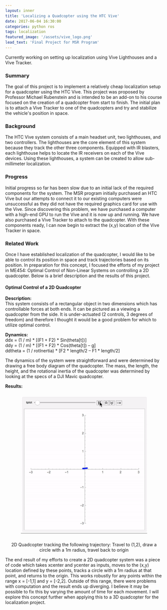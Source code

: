 ```yaml
---
layout: inner
title: 'Localizing a Quadcopter using the HTC Vive'
date: 2017-06-04 16:30:00
categories: python ros
tags: localization
featured_image: '/assets/vive_logo.png'
lead_text: 'Final Project for MSR Program'
---
```


Currently working on setting up localization using Vive Lighthouses and a Vive Tracker.

### Summary  
The goal of this project is to implement a relatively cheap localization setup for a quadcopter using the HTC Vive. This project was proposed by Professor Michael Rubenstein and is intended to be an add-on to his course focused on the creation of a quadcopter from start to finish. The initial plan is to attach a Vive Tracker to one of the quadcopters and try and stabilize the vehicle's position in space.

### Background
The HTC Vive system consists of a main headset unit, two lighthouses, and two controllers. The lighthouses are the core element of this system because they track the other three components. Equipped with IR blasters, each lighthouse helps to locate the IR receivers on each of the Vive devices. Using these lighthouses, a system can be created to allow sub-millimeter localization.

### Progress  
Initial progress so far has been slow due to an initial lack of the required components for the system. The MSR program initially purchased an HTC Vive but our attempts to connect it to our existing computers were unsuccessful as they did not have the required graphics card for use with the Vive. Since discovering this problem, we have purchased a computer with a high-end GPU to run the Vive and it is now up and running. We have also purchased a Vive Tracker to attach to the quadcopter. With these components ready, I can now begin to extract the (x,y) location of the Vive Tracker in space.

### Related Work  
Once I have established localization of the quadcopter, I would like to be able to control its position in space and track trajectories based on its position. In preparation for this concept, I focused the efforts of my project in ME454: Optimal Control of Non-Linear Systems on controlling a 2D quadcopter. Below is a brief description and the results of this project.

#### Optimal Control of a 2D Quadcopter  

**Description:**  
This system consists of a rectangular object in two dimensions which has controllable forces at both ends. It can be pictured as a viewing a quadcopter from the side. It is under-actuated (2 controls, 3 degrees of freedom) and therefore I thought it would be a good problem for which to utilize optimal control.  

**Dynamics:**  
ddx = (1 / m) * [(F1 + F2) * Sin(theta[t])]  
ddy = (1 / m) * [(F1 + F2) * Cos(theta[t]) – g]  
ddtheta = (1 / rotInertia) * [F2 * length/2 – F1 * length/2]  

The dynamics of the system were straightforward and were determined by drawing a free body diagram of the quadcopter. The mass, the length, the height, and the rotational inertia of the quadcopter was determined by looking at the specs of a DJI Mavic quadcopter.  

**Results:**  
<div style="text-align: center;">
  <img src="/assets/2d_quadcopter_control.gif" alt="2D Quadcopter Control" style="width: 80%; max-width: 650px; padding: 10px"/>
  <p>2D Quadcopter tracking the following trajectory: Travel to (1,2), draw a circle with a 1m radius, travel back to origin</p>
</div>

The end result of my efforts to create a 2D quadcopter system was a piece of code which takes xcenter and ycenter as inputs, moves to the (x,y) location defined by these points, tracks a circle with a 1m radius at that point, and returns to the origin. This works robustly for any points within the range x = [-1,1] and y = [-2,2]. Outside of this range, there were problems with computation and the result ends up diverging. I believe it may be possible to fix this by varying the amount of time for each movement. I will explore this concept further when applying this to a 3D quadcopter for the localization project.
